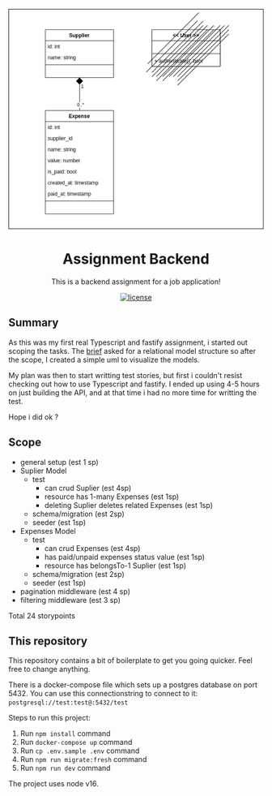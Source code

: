 <p align="center">
  <img src="uml.png?raw=true" alt="assignment-backend"></a>
</p>

<h1 align="center">Assignment Backend</h1>

<div align="center">

This is a backend assignment for a job application!

[![license](https://img.shields.io/badge/license-MIT-blue.svg)](https://github.com/captain-fatbeard/assignment-backend/blob/main/LICENSE.md)

</div>

## Summary

As this was my first real Typescript and fastify assignment, i started out scoping the tasks. The [brief](https://github.com/captain-fatbeard/assignment-backend/blob/main/brief.md) asked for a relational model structure so after the scope, I created a simple uml to visualize the models. 

My plan was then to start writting test stories, but first i couldn't resist checking out how to use Typescript and fastify. I ended up using 4-5 hours on just building the API, and at that time i had no more time for writting the test.

Hope i did ok ?


## Scope

-   general setup (est 1 sp)
-   Suplier Model
    -   test
        -   can crud Suplier (est 4sp)
        -   resource has 1-many Expenses (est 1sp)
        -   deleting Suplier deletes related Expenses (est 1sp)
    -   schema/migration (est 2sp)
    -   seeder (est 1sp)
-   Expenses Model
    -   test
        -   can crud Expenses (est 4sp)
        -   has paid/unpaid expenses status value (est 1sp)
        -   resource has belongsTo-1 Suplier (est 1sp)
    -   schema/migration (est 2sp)
    -   seeder (est 1sp)
-   pagination middleware  (est 4 sp)
-   filtering middleware  (est 3 sp)

Total 24 storypoints

## This repository

This repository contains a bit of boilerplate to get you going quicker.
Feel free to change anything.

There is a docker-compose file which sets up a postgres database on port 5432.
You can use this connectionstring to connect to it: `postgresql://test:test@:5432/test`

Steps to run this project:

1. Run `npm install` command
2. Run `docker-compose up` command
3. Run `cp .env.sample .env` command
4. Run `npm run migrate:fresh` command
5. Run `npm run dev` command

The project uses node v16.
